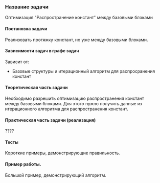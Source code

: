 ﻿### Название задачи
Оптимизация "Распространение констант" между базовыми блоками

#### Постановка задачи
Реализовать протяжку констант, но уже между базовыми блоками.

#### Зависимости задач в графе задач
Зависит от:
- Базовые структуры и итерационный алгоритм для распросранения констант

#### Теоретическая часть задачи
Необходимо разрешить оптимизацию распространения констант между базовыми блоками. Для этого нужно получить данные из итерационного алгоритма для распространения констант.

#### Практическая часть задачи (реализация)
????

#### Тесты
Короткие примеры, демонстрирующие правильность.

#### Пример работы.
Большой пример, демонстрирующий алгоритм.
